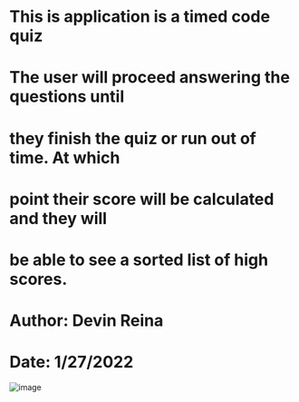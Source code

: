 # This is application is a timed code quiz
# The user will proceed answering the questions until
# they finish the quiz or run out of time. At which 
# point their score will be calculated and they will
# be able to see a sorted list of high scores.
# Author: Devin Reina
# Date: 1/27/2022
![image](https://user-images.githubusercontent.com/32178142/151462080-81b311b5-d119-467e-add4-d3549fc3eefa.PNG)
